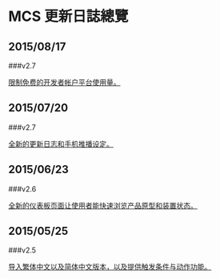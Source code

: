 # MCS 更新日誌總覽

## 2015/08/17

###v2.7

[限制免费的开发者帐户平台使用量。](./2.8)

## 2015/07/20

###v2.7

[全新的更新日志和手机推播设定。](./2.7)

## 2015/06/23

###v2.6

[全新的仪表板页面让使用者能快速浏览产品原型和装置状态。](./2.6)

## 2015/05/25

###v2.5

[导入繁体中文以及简体中文版本，以及提供触发条件与动作功能。](./2.5)
